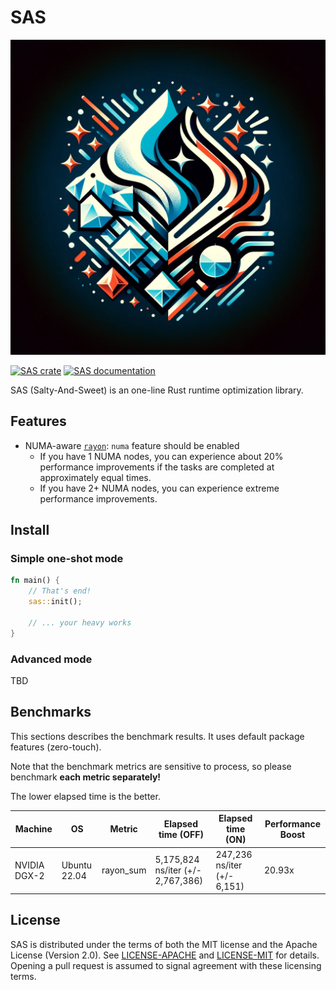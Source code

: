 # SAS

[![SAS logo](https://raw.githubusercontent.com/ulagbulag/sas/master/assets/logo.webp)](https://crates.io/crates/sas)

[![SAS crate](https://img.shields.io/crates/v/sas.svg)](https://crates.io/crates/sas)
[![SAS documentation](https://docs.rs/sas/badge.svg)](https://docs.rs/sas)

SAS (Salty-And-Sweet) is an one-line Rust runtime optimization library.

## Features

- NUMA-aware [`rayon`](https://docs.rs/rayon): `numa` feature should be enabled
  - If you have 1 NUMA nodes, you can experience about 20% performance improvements if the tasks are completed at approximately equal times.
  - If you have 2+ NUMA nodes, you can experience extreme performance improvements.

## Install

### Simple one-shot mode

```rust
fn main() {
    // That's end!
    sas::init();

    // ... your heavy works
}
```

### Advanced mode

TBD

## Benchmarks

This sections describes the benchmark results. It uses default package features (zero-touch).

Note that the benchmark metrics are sensitive to process, so please benchmark **each metric separately!**

The lower elapsed time is the better.

| Machine      | OS           | Metric    | Elapsed time (OFF)                | Elapsed time (ON)           | Performance Boost |
| ------------ | ------------ | --------- | --------------------------------- | --------------------------- | ----------------- |
| NVIDIA DGX-2 | Ubuntu 22.04 | rayon_sum | 5,175,824 ns/iter (+/- 2,767,386) | 247,236 ns/iter (+/- 6,151) | 20.93x            |

## License

SAS is distributed under the terms of both the MIT license and the
Apache License (Version 2.0). See [LICENSE-APACHE](LICENSE-APACHE) and
[LICENSE-MIT](LICENSE-MIT) for details. Opening a pull request is
assumed to signal agreement with these licensing terms.
